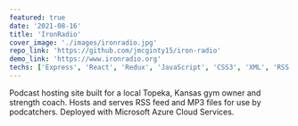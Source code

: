 ```yaml
---
featured: true
date: '2021-08-16'
title: 'IronRadio'
cover_image: './images/ironradio.jpg'
repo_link: 'https://github.com/jmcginty15/iron-radio'
demo_link: 'https://www.ironradio.org'
techs: ['Express', 'React', 'Redux', 'JavaScript', 'CSS3', 'XML', 'RSS', 'Azure Cloud Services']
---
```


Podcast hosting site built for a local Topeka, Kansas gym owner and strength coach. Hosts and serves RSS feed and MP3 files for use by podcatchers. Deployed with Microsoft Azure Cloud Services.
